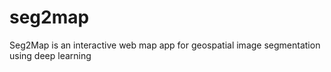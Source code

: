 # seg2map
Seg2Map is an interactive web map app for geospatial image segmentation using deep learning
